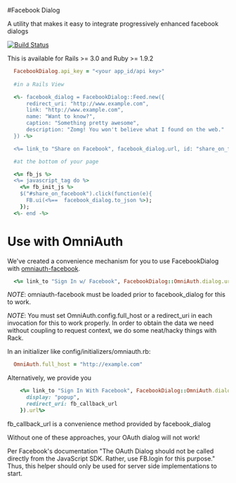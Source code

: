 #Facebook Dialog

A utility that makes it easy to integrate progressively enhanced facebook dialogs

[![Build Status](https://secure.travis-ci.org/EnlightSolutions/facebook_dialog.png)](http://travis-ci.org/enlightsolutions/facebook_dialog)

This is available for Rails >= 3.0 and Ruby >= 1.9.2

```ruby
  FacebookDialog.api_key = "<your app_id/api key>"
  
  #in a Rails View

  <%- facebook_dialog = FacebookDialog::Feed.new({
      redirect_uri: "http://www.example.com",
      link: "http://www.example.com",
      name: "Want to know?",
      caption: "Something pretty awesome",
      description: "Zomg! You won't believe what I found on the web."
  }) -%>

  <%= link_to "Share on Facebook", facebook_dialog.url, id: "share_on_facebook" %>

  #at the bottom of your page

  <%= fb_js %>
  <%= javascript_tag do %>
    <%= fb_init_js %>
    $("#share_on_facebook").click(function(e){
      FB.ui(<%==  facebook_dialog.to_json %>); 
    });
  <%- end -%>
```

Use with OmniAuth
==

We've created a convenience mechanism for you to use FacebookDialog with [omniauth-facebook](https://github.com/mkdynamic/omniauth-facebook).

```ruby
  <%= link_to "Sign In w/ Facebook", FacebookDialog::OmniAuth.dialog.url %>
```

*NOTE*: omniauth-facebook must be loaded prior to facebook_dialog for this to work.

*NOTE*: You must set OmniAuth.config.full_host or a redirect_uri in each invocation for this to work properly. In order to obtain the data we need without coupling to request context, we do some neat/hacky things with Rack.

In an initializer like config/initializers/omniauth.rb:

```ruby
  OmniAuth.full_host = "http://example.com"
```

Alternatively, we provide you 

```ruby
    <%= link_to "Sign In With Facebook", FacebookDialog::OmniAuth.dialog({
      display: "popup",
      redirect_uri: fb_callback_url
    }).url%>
```

fb_callback_url is a convenience method provided by facebook_dialog

Without one of these approaches, your OAuth dialog will not work!

Per Facebook's documentation "The OAuth Dialog should not be called directly from the JavaScript SDK. Rather, use FB.login for this purpose." Thus, this helper should only be used for server side implementations to start.
